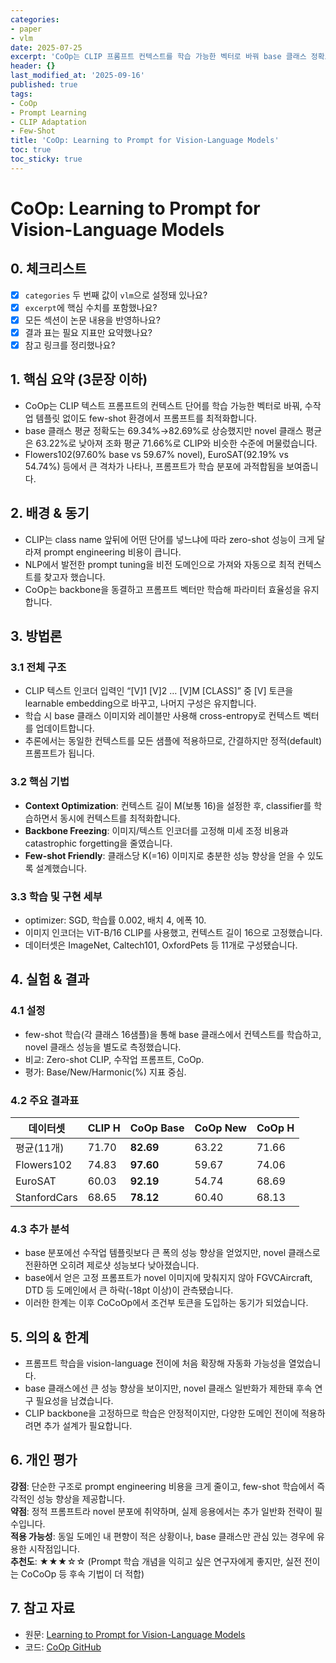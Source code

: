 ```yaml
---
categories:
- paper
- vlm
date: 2025-07-25
excerpt: 'CoOp는 CLIP 프롬프트 컨텍스트를 학습 가능한 벡터로 바꿔 base 클래스 정확도를 평균 82.69%까지 올렸지만, novel 클래스에서는 63.22%로 떨어져 과적합 문제가 드러납니다.'
header: {}
last_modified_at: '2025-09-16'
published: true
tags:
- CoOp
- Prompt Learning
- CLIP Adaptation
- Few-Shot
title: 'CoOp: Learning to Prompt for Vision-Language Models'
toc: true
toc_sticky: true
---
```

# CoOp: Learning to Prompt for Vision-Language Models

## 0. 체크리스트
- [x] `categories` 두 번째 값이 `vlm`으로 설정돼 있나요?
- [x] `excerpt`에 핵심 수치를 포함했나요?
- [x] 모든 섹션이 논문 내용을 반영하나요?
- [x] 결과 표는 필요 지표만 요약했나요?
- [x] 참고 링크를 정리했나요?

## 1. 핵심 요약 (3문장 이하)
- CoOp는 CLIP 텍스트 프롬프트의 컨텍스트 단어를 학습 가능한 벡터로 바꿔, 수작업 템플릿 없이도 few-shot 환경에서 프롬프트를 최적화합니다.
- base 클래스 평균 정확도는 69.34%→82.69%로 상승했지만 novel 클래스 평균은 63.22%로 낮아져 조화 평균 71.66%로 CLIP와 비슷한 수준에 머물렀습니다.
- Flowers102(97.60% base vs 59.67% novel), EuroSAT(92.19% vs 54.74%) 등에서 큰 격차가 나타나, 프롬프트가 학습 분포에 과적합됨을 보여줍니다.

## 2. 배경 & 동기
- CLIP는 class name 앞뒤에 어떤 단어를 넣느냐에 따라 zero-shot 성능이 크게 달라져 prompt engineering 비용이 큽니다.
- NLP에서 발전한 prompt tuning을 비전 도메인으로 가져와 자동으로 최적 컨텍스트를 찾고자 했습니다.
- CoOp는 backbone을 동결하고 프롬프트 벡터만 학습해 파라미터 효율성을 유지합니다.

## 3. 방법론
### 3.1 전체 구조
- CLIP 텍스트 인코더 입력인 “[V]1 [V]2 … [V]M [CLASS]” 중 [V] 토큰을 learnable embedding으로 바꾸고, 나머지 구성은 유지합니다.
- 학습 시 base 클래스 이미지와 레이블만 사용해 cross-entropy로 컨텍스트 벡터를 업데이트합니다.
- 추론에서는 동일한 컨텍스트를 모든 샘플에 적용하므로, 간결하지만 정적(default) 프롬프트가 됩니다.

### 3.2 핵심 기법
- **Context Optimization**: 컨텍스트 길이 M(보통 16)을 설정한 후, classifier를 학습하면서 동시에 컨텍스트를 최적화합니다.
- **Backbone Freezing**: 이미지/텍스트 인코더를 고정해 미세 조정 비용과 catastrophic forgetting을 줄였습니다.
- **Few-shot Friendly**: 클래스당 K(=16) 이미지로 충분한 성능 향상을 얻을 수 있도록 설계했습니다.

### 3.3 학습 및 구현 세부
- optimizer: SGD, 학습률 0.002, 배치 4, 에폭 10.
- 이미지 인코더는 ViT-B/16 CLIP를 사용했고, 컨텍스트 길이 16으로 고정했습니다.
- 데이터셋은 ImageNet, Caltech101, OxfordPets 등 11개로 구성됐습니다.

## 4. 실험 & 결과
### 4.1 설정
- few-shot 학습(각 클래스 16샘플)을 통해 base 클래스에서 컨텍스트를 학습하고, novel 클래스 성능을 별도로 측정했습니다.
- 비교: Zero-shot CLIP, 수작업 프롬프트, CoOp.
- 평가: Base/New/Harmonic(%) 지표 중심.

### 4.2 주요 결과표
| 데이터셋 | CLIP H | **CoOp Base** | CoOp New | CoOp H |
| --- | --- | --- | --- | --- |
| 평균(11개) | 71.70 | **82.69** | 63.22 | 71.66 |
| Flowers102 | 74.83 | **97.60** | 59.67 | 74.06 |
| EuroSAT | 60.03 | **92.19** | 54.74 | 68.69 |
| StanfordCars | 68.65 | **78.12** | 60.40 | 68.13 |

### 4.3 추가 분석
- base 분포에선 수작업 템플릿보다 큰 폭의 성능 향상을 얻었지만, novel 클래스로 전환하면 오히려 제로샷 성능보다 낮아졌습니다.
- base에서 얻은 고정 프롬프트가 novel 이미지에 맞춰지지 않아 FGVCAircraft, DTD 등 도메인에서 큰 하락(-18pt 이상)이 관측됐습니다.
- 이러한 한계는 이후 CoCoOp에서 조건부 토큰을 도입하는 동기가 되었습니다.

## 5. 의의 & 한계
- 프롬프트 학습을 vision-language 전이에 처음 확장해 자동화 가능성을 열었습니다.
- base 클래스에선 큰 성능 향상을 보이지만, novel 클래스 일반화가 제한돼 후속 연구 필요성을 남겼습니다.
- CLIP backbone을 고정하므로 학습은 안정적이지만, 다양한 도메인 전이에 적용하려면 추가 설계가 필요합니다.

## 6. 개인 평가
**강점**: 단순한 구조로 prompt engineering 비용을 크게 줄이고, few-shot 학습에서 즉각적인 성능 향상을 제공합니다.  
**약점**: 정적 프롬프트라 novel 분포에 취약하며, 실제 응용에서는 추가 일반화 전략이 필수입니다.  
**적용 가능성**: 동일 도메인 내 편향이 적은 상황이나, base 클래스만 관심 있는 경우에 유용한 시작점입니다.  
**추천도**: ★★★☆☆ (Prompt 학습 개념을 익히고 싶은 연구자에게 좋지만, 실전 전이는 CoCoOp 등 후속 기법이 더 적합)

## 7. 참고 자료
- 원문: [Learning to Prompt for Vision-Language Models](https://arxiv.org/abs/2109.01134)
- 코드: [CoOp GitHub](https://github.com/KaiyangZhou/CoOp)
